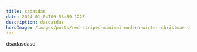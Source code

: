 ```yaml
---
title: sadasdas
date: 2024-01-04T09:53:59.122Z
description: dasdasdas
heroImage: /images/posts/red-striped-minimal-modern-winter-christmas-dinner-flyer.png
---
```

dsadasdasd